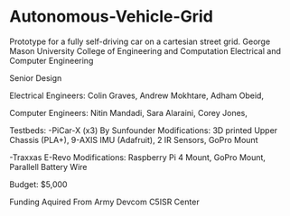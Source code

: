 # Autonomous-Vehicle-Grid
Prototype for a fully self-driving car on a cartesian street grid.
George Mason University College of Engineering and Computation 
Electrical and Computer Engineering 

Senior Design

Electrical Engineers:
  Colin Graves,
  Andrew Mokhtare,
  Adham Obeid,

Computer Engineers:
  Nitin Mandadi,
  Sara Alaraini,
  Corey Jones,

Testbeds:
-PiCar-X (x3) By Sunfounder
 Modifications:
  3D printed Upper Chassis (PLA+),
  9-AXIS IMU (Adafruit),
  2 IR Sensors,
  GoPro Mount

-Traxxas E-Revo
 Modifications:
  Raspberry Pi 4 Mount,
  GoPro Mount,
  Parallell Battery Wire
  
Budget:
$5,000 

Funding Aquired From Army Devcom C5ISR Center
